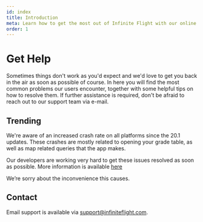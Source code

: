 ```yaml
---
id: index
title: Introduction
meta: Learn how to get the most out of Infinite Flight with our online documentation.
order: 1
---
```


# Get Help

Sometimes things don't work as you'd expect and we'd love to get you back in the air as soon as possible of course. In here you will find the most common problems our users encounter, together with some helpful tips on how to resolve them. If further assistance is required, don't be afraid to reach out to our support team via e-mail. 



## Trending

We're aware of an increased crash rate on all platforms since the 20.1 updates. These crashes are mostly related to opening your grade table, as well as map related queries that the app makes.

Our developers are working very hard to get these issues resolved as soon as possible. More information is available [here](/timeline/20-1-developer-update)

We’re sorry about the inconvenience this causes.



## Contact

Email support is available via [support@infiniteflight.com](mailto:support@infiniteflight.com).

